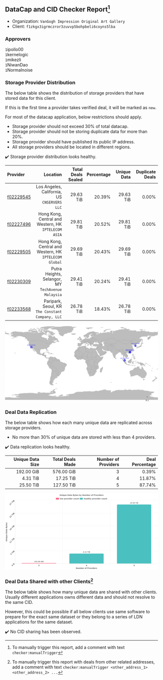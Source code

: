 ## DataCap and CID Checker Report[^1]
 - Organization: `VanGogh Impression Original Art Gallery`
 - Client: `f1zkgx3igrmczror3zuvvp5bohpbeli6coyns5lba`
### Approvers
`1`ipollo00<br/>`1`kernelogic<br/>`1`mikezli<br/>`1`NiwanDao<br/>`1`Normalnoise

### Storage Provider Distribution
The below table shows the distribution of storage providers that have stored data for this client.

If this is the first time a provider takes verified deal, it will be marked as `new`.

For most of the datacap application, below restrictions should apply.
 - Storage provider should not exceed 30% of total datacap.
 - Storage provider should not be storing duplicate data for more than 20%.
 - Storage provider should have published its public IP address.
 - All storage providers should be located in different regions.

✔️ Storage provider distribution looks healthy.

| Provider                                              |                                                  Location | Total Deals Sealed | Percentage | Unique Data | Duplicate Deals |
| :---------------------------------------------------- | --------------------------------------------------------: | -----------------: | ---------: | ----------: | --------------: |
| [f02229545](https://filfox.info/en/address/f02229545) |           Los Angeles, California, US<br/>`CNSERVERS LLC` |          29.63 TiB |     20.39% |   29.63 TiB |           0.00% |
| [f02227496](https://filfox.info/en/address/f02227496) |   Hong Kong, Central and Western, HK<br/>`IPTELECOM ASIA` |          29.81 TiB |     20.52% |   29.81 TiB |           0.00% |
| [f02229505](https://filfox.info/en/address/f02229505) | Hong Kong, Central and Western, HK<br/>`IPTELECOM Global` |          29.69 TiB |     20.43% |   29.69 TiB |           0.00% |
| [f02230309](https://filfox.info/en/address/f02230309) |     Putra Heights, Selangor, MY<br/>`TechAvenue Malaysia` |          29.41 TiB |     20.24% |   29.41 TiB |           0.00% |
| [f02233568](https://filfox.info/en/address/f02233568) |       Paripark, Seoul, KR<br/>`The Constant Company, LLC` |          26.78 TiB |     18.43% |   26.78 TiB |           0.00% |

<img src="https://raw.githubusercontent.com/data-preservation-programs/filplus-checker-assets/main/filecoin-project/filecoin-plus-large-datasets/issues/1806/1696916244472.png"/>

### Deal Data Replication
The below table shows how each many unique data are replicated across storage providers.

- No more than 30% of unique data are stored with less than 4 providers.

✔️ Data replication looks healthy.

| Unique Data Size | Total Deals Made | Number of Providers | Deal Percentage |
| ---------------: | ---------------: | ------------------: | --------------: |
|       192.00 GiB |       576.00 GiB |                   3 |           0.39% |
|         4.31 TiB |        17.25 TiB |                   4 |          11.87% |
|        25.50 TiB |       127.50 TiB |                   5 |          87.74% |

<img src="https://raw.githubusercontent.com/data-preservation-programs/filplus-checker-assets/main/filecoin-project/filecoin-plus-large-datasets/issues/1806/1696916245256.png"/>

### Deal Data Shared with other Clients[^3]
The below table shows how many unique data are shared with other clients.
Usually different applications owns different data and should not resolve to the same CID.

However, this could be possible if all below clients use same software to prepare for the exact same dataset or they belong to a series of LDN applications for the same dataset.

✔️ No CID sharing has been observed.

[^1]: To manually trigger this report, add a comment with text `checker:manualTrigger`

[^2]: Deals from those addresses are combined into this report as they are specified with `checker:manualTrigger`

[^3]: To manually trigger this report with deals from other related addresses, add a comment with text `checker:manualTrigger <other_address_1> <other_address_2> ...`
